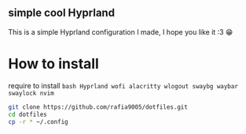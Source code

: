 ## simple cool Hyprland

This is a simple Hyprland configuration I made, I hope you like it :3 😁

# How to install

require to install ```bash Hyprland wofi alacritty wlogout swaybg waybar swaylock nvim```

```bash
git clone https://github.com/rafia9005/dotfiles.git
cd dotfiles
cp -r * ~/.config
```

